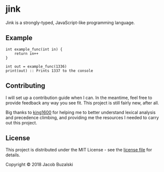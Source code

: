 # jink

Jink is a strongly-typed, JavaScript-like programming language.

## Example

```jink
int example_func(int in) {
    return in++
}

int out = example_func(1336)
print(out) :: Prints 1337 to the console
```

## Contributing

I will set up a contribution guide when I can. In the meantime, feel free to provide feedback any way you see fit. This project is still fairly new, after all.

Big thanks to [king1600](https://github.com/king1600) for helping me to better understand lexical analysis and precedence climbing, and providing me the resources I needed to carry out this project.

## License

This project is distributed under the MIT License - see the [license file](LICENSE) for details.

Copyright © 2018 Jacob Buzalski
